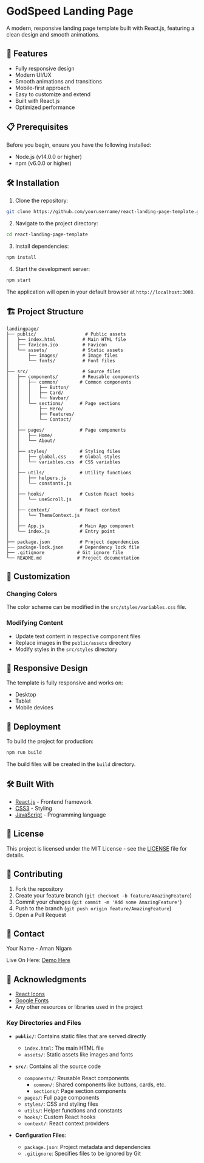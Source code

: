 # GodSpeed Landing Page

A modern, responsive landing page template built with React.js, featuring a clean design and smooth animations.

## 🚀 Features

- Fully responsive design
- Modern UI/UX
- Smooth animations and transitions
- Mobile-first approach
- Easy to customize and extend
- Built with React.js
- Optimized performance

## 📋 Prerequisites

Before you begin, ensure you have the following installed:
- Node.js (v14.0.0 or higher)
- npm (v6.0.0 or higher)

## 🛠️ Installation

1. Clone the repository:
```bash
git clone https://github.com/yourusername/react-landing-page-template.git
```

2. Navigate to the project directory:
```bash
cd react-landing-page-template
```

3. Install dependencies:
```bash
npm install
```

4. Start the development server:
```bash
npm start
```

The application will open in your default browser at `http://localhost:3000`.

## 🏗️ Project Structure

```
landingpage/
├── public/                  # Public assets
│   ├── index.html          # Main HTML file
│   ├── favicon.ico         # Favicon
│   └── assets/             # Static assets
│       ├── images/         # Image files
│       └── fonts/          # Font files
│
├── src/                    # Source files
│   ├── components/         # Reusable components
│   │   ├── common/        # Common components
│   │   │   ├── Button/
│   │   │   ├── Card/
│   │   │   └── Navbar/
│   │   └── sections/      # Page sections
│   │       ├── Hero/
│   │       ├── Features/
│   │       └── Contact/
│   │
│   ├── pages/             # Page components
│   │   ├── Home/
│   │   └── About/
│   │
│   ├── styles/            # Styling files
│   │   ├── global.css     # Global styles
│   │   └── variables.css  # CSS variables
│   │
│   ├── utils/             # Utility functions
│   │   ├── helpers.js
│   │   └── constants.js
│   │
│   ├── hooks/             # Custom React hooks
│   │   └── useScroll.js
│   │
│   ├── context/           # React context
│   │   └── ThemeContext.js
│   │
│   ├── App.js             # Main App component
│   └── index.js           # Entry point
│
├── package.json           # Project dependencies
├── package-lock.json      # Dependency lock file
├── .gitignore            # Git ignore file
└── README.md             # Project documentation
```

## 🎨 Customization

### Changing Colors
The color scheme can be modified in the `src/styles/variables.css` file.

### Modifying Content
- Update text content in respective component files
- Replace images in the `public/assets` directory
- Modify styles in the `src/styles` directory

## 📱 Responsive Design

The template is fully responsive and works on:
- Desktop
- Tablet
- Mobile devices

## 🚀 Deployment

To build the project for production:

```bash
npm run build
```

The build files will be created in the `build` directory.

## 🛠️ Built With

- [React.js](https://reactjs.org/) - Frontend framework
- [CSS3](https://developer.mozilla.org/en-US/docs/Web/CSS) - Styling
- [JavaScript](https://developer.mozilla.org/en-US/docs/Web/JavaScript) - Programming language

## 📝 License

This project is licensed under the MIT License - see the [LICENSE](LICENSE) file for details.

## 👥 Contributing

1. Fork the repository
2. Create your feature branch (`git checkout -b feature/AmazingFeature`)
3. Commit your changes (`git commit -m 'Add some AmazingFeature'`)
4. Push to the branch (`git push origin feature/AmazingFeature`)
5. Open a Pull Request

## 📧 Contact

Your Name - Aman Nigam

Live On Here: [Demo Here](https://6821360ebc4a58be4d22d135--frolicking-florentine-ee4e2e.netlify.app/)

## 🙏 Acknowledgments

- [React Icons](https://react-icons.github.io/react-icons/)
- [Google Fonts](https://fonts.google.com/)
- Any other resources or libraries used in the project

### Key Directories and Files

- **`public/`**: Contains static files that are served directly
  - `index.html`: The main HTML file
  - `assets/`: Static assets like images and fonts

- **`src/`**: Contains all the source code
  - `components/`: Reusable React components
    - `common/`: Shared components like buttons, cards, etc.
    - `sections/`: Page section components
  - `pages/`: Full page components
  - `styles/`: CSS and styling files
  - `utils/`: Helper functions and constants
  - `hooks/`: Custom React hooks
  - `context/`: React context providers

- **Configuration Files**:
  - `package.json`: Project metadata and dependencies
  - `.gitignore`: Specifies files to be ignored by Git
